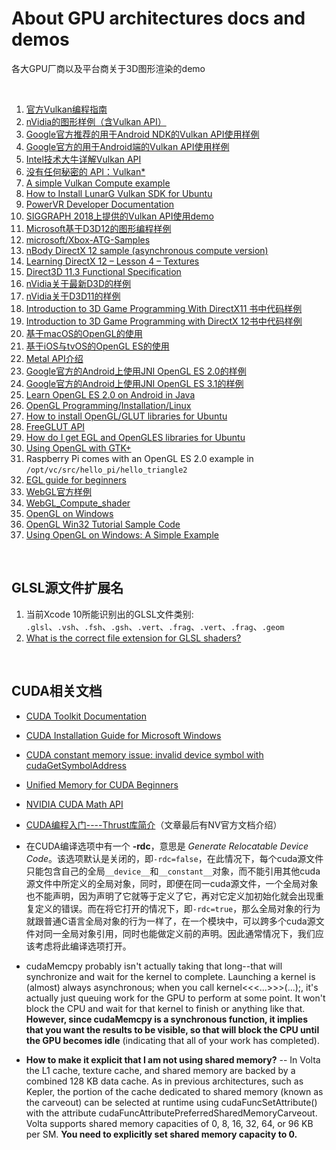 # About GPU architectures docs and demos
各大GPU厂商以及平台商关于3D图形渲染的demo

<br />

1. [官方Vulkan编程指南](http://www.vulkanprogrammingguide.com)
1. [nVidia的图形样例（含Vulkan API）](https://github.com/NVIDIAGameWorks/GraphicsSamples/tree/master/samples)
1. [Google官方推荐的用于Android NDK的Vulkan API使用样例](https://github.com/LunarG/VulkanSamples)
1. [Google官方的用于Android端的Vulkan API使用样例](https://github.com/googlesamples/android-vulkan-tutorials)
1. [Intel技术大牛详解Vulkan API](https://github.com/GameTechDev/IntroductionToVulkan)
1. [没有任何秘密的 API：Vulkan*](https://software.intel.com/zh-cn/articles/api-without-secrets-introduction-to-vulkan-preface)
1. [A simple Vulkan Compute example](http://www.duskborn.com/posts/a-simple-vulkan-compute-example/)
1. [How to Install LunarG Vulkan SDK for Ubuntu](https://support.amd.com/en-us/kb-articles/Pages/Install-LunarG-Vulkan-SDK.aspx)
1. [PowerVR Developer Documentation](https://docs.imgtec.com)
1. [SIGGRAPH 2018上提供的Vulkan API使用demo](http://web.engr.oregonstate.edu/~mjb/vulkan/)
1. [Microsoft基于D3D12的图形编程样例](https://github.com/Microsoft/DirectX-Graphics-Samples)
1. [microsoft/Xbox-ATG-Samples](https://github.com/microsoft/Xbox-ATG-Samples)
1. [nBody DirectX 12 sample (asynchronous compute version)](https://gpuopen.com/gaming-product/nbody-directx-12-async-compute-edition/)
1. [Learning DirectX 12 – Lesson 4 – Textures](https://www.3dgep.com/learning-directx-12-4)
1. [Direct3D 11.3 Functional Specification](https://microsoft.github.io/DirectX-Specs/d3d/archive/D3D11_3_FunctionalSpec.htm)
1. [nVidia关于最新D3D的样例](https://developer.nvidia.com/gameworks-directx-samples)
1. [nVidia关于D3D11的样例](https://developer.nvidia.com/dx11-samples)
1. [Introduction to 3D Game Programming With DirectX11 书中代码样例](https://github.com/jjuiddong/Introduction-to-3D-Game-Programming-With-DirectX11)
1. [Introduction to 3D Game Programming with DirectX 12书中代码样例](https://github.com/d3dcoder/d3d12book/)
1. [基于macOS的OpenGL的使用](https://developer.apple.com/opengl/)
1. [基于iOS与tvOS的OpenGL ES的使用](https://developer.apple.com/opengl-es/)
1. [Metal API介绍](https://developer.apple.com/metal/)
1. [Google官方的Android上使用JNI OpenGL ES 2.0的样例](https://github.com/googlesamples/android-ndk/tree/master/hello-gl2)
1. [Google官方的Android上使用JNI OpenGL ES 3.1的样例](https://github.com/googlesamples/android-ndk/tree/master/gles3jni)
1. [Learn OpenGL ES 2.0 on Android in Java](http://www.learnopengles.com/android-lesson-one-getting-started/)
1. [OpenGL Programming/Installation/Linux](https://en.wikibooks.org/wiki/OpenGL_Programming/Installation/Linux)
1. [How to install OpenGL/GLUT libraries for Ubuntu](https://askubuntu.com/questions/96087/how-to-install-opengl-glut-libraries)
1. [FreeGLUT API](http://freeglut.sourceforge.net/docs/api.php)
1. [How do I get EGL and OpenGLES libraries for Ubuntu](https://askubuntu.com/questions/244133/how-do-i-get-egl-and-opengles-libraries-for-ubuntu-running-on-virtualbox)
1. [Using OpenGL with GTK+](https://www.bassi.io/articles/2015/02/17/using-opengl-with-gtk/)
1. Raspberry Pi comes with an OpenGL ES 2.0 example in `/opt/vc/src/hello_pi/hello_triangle2`
1. [EGL guide for beginners](https://stackoverflow.com/questions/19212145/egl-guide-for-beginners)
1. [WebGL官方样例](https://github.com/WebGLSamples)
1. [WebGL_Compute_shader](https://github.com/9ballsyndrome/WebGL_Compute_shader)
1. [OpenGL on Windows](https://docs.microsoft.com/zh-cn/windows/win32/opengl/opengl)
1. [OpenGL Win32 Tutorial Sample Code](https://www.opengl.org/archives/resources/code/samples/win32_tutorial/)
1. [Using OpenGL on Windows: A Simple Example](https://www.cs.rit.edu/~ncs/Courses/570/UserGuide/OpenGLonWin-11.html)

<br/>

## GLSL源文件扩展名

1. 当前Xcode 10所能识别出的GLSL文件类别: `.glsl`、`.vsh`、`.fsh`、`.gsh`、`.vert`、`.frag`、`.vert`、`.frag`、`.geom`
1. [What is the correct file extension for GLSL shaders?](https://stackoverflow.com/questions/6432838/what-is-the-correct-file-extension-for-glsl-shaders)

<br />

## CUDA相关文档

- [CUDA Toolkit Documentation](https://docs.nvidia.com/cuda/)
- [CUDA Installation Guide for Microsoft Windows](https://docs.nvidia.com/cuda/cuda-installation-guide-microsoft-windows/index.html)
- [CUDA constant memory issue: invalid device symbol with cudaGetSymbolAddress](https://stackoverflow.com/questions/26735808/cuda-constant-memory-issue-invalid-device-symbol-with-cudagetsymboladdress)
- [Unified Memory for CUDA Beginners](https://devblogs.nvidia.com/unified-memory-cuda-beginners/)
- [NVIDIA CUDA Math API](https://docs.nvidia.com/cuda/cuda-math-api/index.html)
- [CUDA编程入门----Thrust库简介](https://blog.csdn.net/he_wolf/article/details/23502793)（文章最后有NV官方文档介绍）

- 在CUDA编译选项中有一个 **-rdc**，意思是 *Generate Relocatable Device Code*。该选项默认是关闭的，即`-rdc=false`，在此情况下，每个cuda源文件只能包含自己的全局`__device__`和`__constant__`对象，而不能引用其他cuda源文件中所定义的全局对象，同时，即便在同一cuda源文件，一个全局对象也不能声明，因为声明了它就等于定义了它，再对它定义加初始化就会出现重复定义的错误。而在将它打开的情况下，即`-rdc=true`，那么全局对象的行为就跟普通C语言全局对象的行为一样了，在一个模块中，可以跨多个cuda源文件对同一全局对象引用，同时也能做定义前的声明。因此通常情况下，我们应该考虑将此编译选项打开。

- cudaMemcpy probably isn't actually taking that long--that will synchronize and wait for the kernel to complete. Launching a kernel is (almost) always asynchronous; when you call kernel<<<...>>>(...);, it's actually just queuing work for the GPU to perform at some point. It won't block the CPU and wait for that kernel to finish or anything like that. **However, since cudaMemcpy is a synchronous function, it implies that you want the results to be visible, so that will block the CPU until the GPU becomes idle** (indicating that all of your work has completed).

- **How to make it explicit that I am not using shared memory?** -- In Volta the L1 cache, texture cache, and shared memory are backed by a combined 128 KB data cache. As in previous architectures, such as Kepler, the portion of the cache dedicated to shared memory (known as the carveout) can be selected at runtime using cudaFuncSetAttribute() with the attribute cudaFuncAttributePreferredSharedMemoryCarveout. Volta supports shared memory capacities of 0, 8, 16, 32, 64, or 96 KB per SM. **You need to explicitly set shared memory capacity to 0.**



